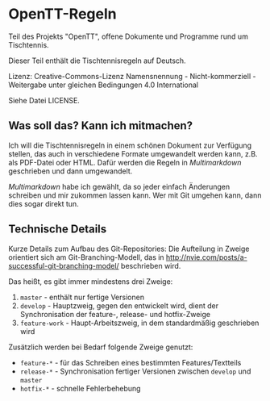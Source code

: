 # OpenTT-Regeln

Teil des Projekts "OpenTT", offene Dokumente und Programme rund um Tischtennis.

Dieser Teil enthält die Tischtennisregeln auf Deutsch.

Lizenz: Creative-Commons-Lizenz Namensnennung - Nicht-kommerziell - Weitergabe unter gleichen Bedingungen 4.0 International

Siehe Datei LICENSE.

## Was soll das? Kann ich mitmachen?

Ich will die Tischtennisregeln in einem schönen Dokument zur Verfügung stellen, das auch in verschiedene Formate umgewandelt werden kann, z.B. als PDF-Datei oder HTML.
Dafür werden die Regeln in *Multimarkdown* geschrieben und dann umgewandelt.

*Multimarkdown* habe ich gewählt, da so jeder einfach Änderungen schreiben und mir zukommen lassen kann.
Wer mit Git umgehen kann, dann dies sogar direkt tun.

## Technische Details

Kurze Details zum Aufbau des Git-Repositories:
Die Aufteilung in Zweige orientiert sich am Git-Branching-Modell, das in http://nvie.com/posts/a-successful-git-branching-model/ beschrieben wird.

Das heißt, es gibt immer mindestens drei Zweige:

1. `master` - enthält nur fertige Versionen
2. `develop` - Hauptzweig, gegen den entwickelt wird, dient der Synchronisation der feature-, release- und hotfix-Zweige
3. `feature-work` - Haupt-Arbeitszweig, in dem standardmäßig geschrieben wird

Zusätzlich werden bei Bedarf folgende Zweige genutzt:

- `feature-*` - für das Schreiben eines bestimmten Features/Textteils
- `release-*` - Synchronisation fertiger Versionen zwischen `develop` und `master`
- `hotfix-*` - schnelle Fehlerbehebung

